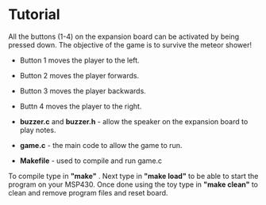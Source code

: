 # Tutorial

All the buttons (1-4) on the expansion board can be activated by being pressed
down. The objective of the game is to survive the meteor shower!
- Button 1 moves the player to the left.
- Button 2 moves the player forwards.
- Button 3 moves the player backwards.
- Buttn 4 moves the player to the right.

- **buzzer.c** and **buzzer.h** - allow the speaker on the expansion board to play notes.
- **game.c** - the main code to allow the game to run.
- **Makefile** - used to compile and run game.c

To compile type in **"make"** . Next type in **"make load"** to be able to start the program on your MSP430. Once done using the toy type in **"make clean"** to clean and remove program files and reset board. 
